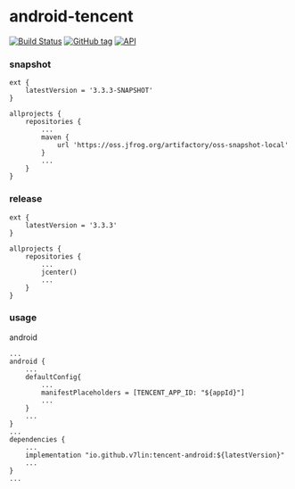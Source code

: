 # android-tencent

[![Build Status](https://cloud.drone.io/api/badges/v7lin/android-tencent/status.svg)](https://cloud.drone.io/v7lin/android-tencent)
[![GitHub tag](https://img.shields.io/github/tag/v7lin/android-tencent.svg)](https://github.com/v7lin/android-tencent/releases)
[![API](https://img.shields.io/badge/API-14%2B-brightgreen.svg?style=flat)](https://android-arsenal.com/api?level=14)

### snapshot

````
ext {
    latestVersion = '3.3.3-SNAPSHOT'
}

allprojects {
    repositories {
        ...
        maven {
            url 'https://oss.jfrog.org/artifactory/oss-snapshot-local'
        }
        ...
    }
}
````

### release

````
ext {
    latestVersion = '3.3.3'
}

allprojects {
    repositories {
        ...
        jcenter()
        ...
    }
}
````

### usage

android
````
...
android {
    ...
    defaultConfig{
        ...
        manifestPlaceholders = [TENCENT_APP_ID: "${appId}"]
        ...
    }
    ...
}
...
dependencies {
    ...
    implementation "io.github.v7lin:tencent-android:${latestVersion}"
    ...
}
...
````
